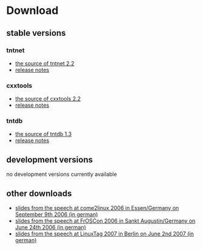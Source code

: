Download
========

stable versions
---------------

### tntnet
 * [the source of tntnet 2.2](download/tntnet-2.2.tar.gz)
 * [release notes](releasenotes-tntnet-2-2.html)

### cxxtools
 * [the source of cxxtools 2.2](download/cxxtools-2.2.tar.gz)
 * [release notes](releasenotes-cxxtools-2-2.html)

### tntdb
 * [the source of tntdb 1.3](download/tntdb-1.3.tar.gz)
 * [release notes](releasenotes-tntdb-1-3.html)

development versions
--------------------

no development versions currently available

other downloads
---------------

 * [slides from the speech at come2linux 2006 in Essen/Germany on September 9th 2006 (in german)](download/tntnet-come2linux.odp)
 * [slides from the speech at FrOSCon 2006 in Sankt Augustin/Germany on June 24th 2006 (in german)](download/tntnet-froscon.odp)
 * [slides from the speech at LinuxTag 2007 in Berlin on June 2nd 2007 (in german)](download/tntnet-freewrt.odp)
